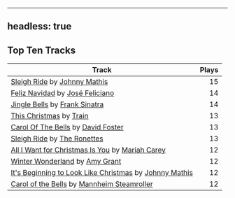 
---
headless: true
---

## Top Ten Tracks

| Track | Plays |
| --- |  ---: |
|[Sleigh Ride](https://www.iheart.com/artist/johnny-mathis-14581/songs/sleigh-ride-2538290/) by [Johnny Mathis](https://www.iheart.com/artist/johnny-mathis-14581/)| 15|
|[Feliz Navidad](https://www.iheart.com/artist/jose-feliciano-30507/songs/feliz-navidad-2954725/) by [José Feliciano](https://www.iheart.com/artist/jose-feliciano-30507/)| 14|
|[Jingle Bells](https://www.iheart.com/artist/frank-sinatra-739/songs/jingle-bells-493413/) by [Frank Sinatra](https://www.iheart.com/artist/frank-sinatra-739/)| 14|
|[This Christmas](https://www.iheart.com/artist/train-90187/songs/this-christmas-51449568/) by [Train](https://www.iheart.com/artist/train-90187/)| 13|
|[Carol Of The Bells](https://www.iheart.com/artist/david-foster-58573/songs/carol-of-the-bells-61427124/) by [David Foster](https://www.iheart.com/artist/david-foster-58573/)| 13|
|[Sleigh Ride](https://www.iheart.com/artist/the-ronettes-89545/songs/sleigh-ride-2513311/) by [The Ronettes](https://www.iheart.com/artist/the-ronettes-89545/)| 13|
|[All I Want for Christmas Is You](https://www.iheart.com/artist/mariah-carey-31885/songs/all-i-want-for-christmas-is-you-20275005/) by [Mariah Carey](https://www.iheart.com/artist/mariah-carey-31885/)| 12|
|[Winter Wonderland](https://www.iheart.com/artist/amy-grant-3053/songs/winter-wonderland-467693/) by [Amy Grant](https://www.iheart.com/artist/amy-grant-3053/)| 12|
|[It's Beginning to Look Like Christmas](https://www.iheart.com/artist/johnny-mathis-14581/songs/its-beginning-to-look-like-christmas-3899088/) by [Johnny Mathis](https://www.iheart.com/artist/johnny-mathis-14581/)| 12|
|[Carol of the Bells](https://www.iheart.com/artist/mannheim-steamroller-39605/songs/carol-of-the-bells-28931254/) by [Mannheim Steamroller](https://www.iheart.com/artist/mannheim-steamroller-39605/)| 12|
